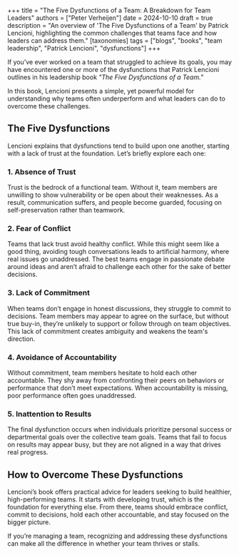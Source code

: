 +++
title = "The Five Dysfunctions of a Team: A Breakdown for Team Leaders"
authors = ["Peter Verheijen"]
date = 2024-10-10
draft = true
description = "An overview of 'The Five Dysfunctions of a Team' by Patrick Lencioni, highlighting the common challenges that teams face and how leaders can address them."
[taxonomies]
tags = ["blogs", "books", "team leadership", "Patrick Lencioni", "dysfunctions"]
+++

If you’ve ever worked on a team that struggled to achieve its goals, you may have encountered one or more of the dysfunctions that Patrick Lencioni outlines in his leadership book *"The Five Dysfunctions of a Team."* 

In this book, Lencioni presents a simple, yet powerful model for understanding why teams often underperform and what leaders can do to overcome these challenges.

## The Five Dysfunctions

Lencioni explains that dysfunctions tend to build upon one another, starting with a lack of trust at the foundation. Let’s briefly explore each one:

### 1. Absence of Trust  
Trust is the bedrock of a functional team. Without it, team members are unwilling to show vulnerability or be open about their weaknesses. As a result, communication suffers, and people become guarded, focusing on self-preservation rather than teamwork.

### 2. Fear of Conflict  
Teams that lack trust avoid healthy conflict. While this might seem like a good thing, avoiding tough conversations leads to artificial harmony, where real issues go unaddressed. The best teams engage in passionate debate around ideas and aren’t afraid to challenge each other for the sake of better decisions.

### 3. Lack of Commitment  
When teams don’t engage in honest discussions, they struggle to commit to decisions. Team members may appear to agree on the surface, but without true buy-in, they’re unlikely to support or follow through on team objectives. This lack of commitment creates ambiguity and weakens the team's direction.

### 4. Avoidance of Accountability  
Without commitment, team members hesitate to hold each other accountable. They shy away from confronting their peers on behaviors or performance that don’t meet expectations. When accountability is missing, poor performance often goes unaddressed.

### 5. Inattention to Results  
The final dysfunction occurs when individuals prioritize personal success or departmental goals over the collective team goals. Teams that fail to focus on results may appear busy, but they are not aligned in a way that drives real progress.

## How to Overcome These Dysfunctions

Lencioni’s book offers practical advice for leaders seeking to build healthier, high-performing teams. It starts with developing trust, which is the foundation for everything else. From there, teams should embrace conflict, commit to decisions, hold each other accountable, and stay focused on the bigger picture.

If you’re managing a team, recognizing and addressing these dysfunctions can make all the difference in whether your team thrives or stalls.
